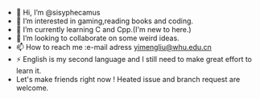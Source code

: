 - 👋 Hi, I’m @sisyphecamus
- 👀 I’m interested in gaming,reading books and coding.
- 🌱 I’m currently learning C and Cpp.(I'm new to here.)
- 💞️ I’m looking to collaborate on some weird ideas.
- 📫 How to reach me :e-mail adress yimengliu@whu.edu.cn
- ⚡ English is my second language and I still need to make great effort to learn it.
- Let's make friends right now ! Heated issue and branch request are welcome.

<!---
sisyphecamus/sisyphecamus is a ✨ special ✨ repository because its `README.md` (this file) appears on your GitHub profile.You can click the Preview link to take a look at your changes.
--->
